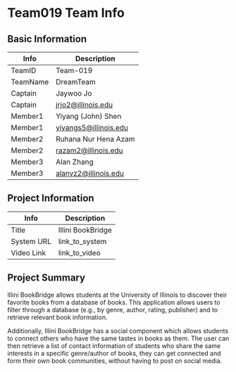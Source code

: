 # Team019 Team Info

## Basic Information

|   Info      |        Description     |
| ----------- | ---------------------- |
| TeamID      |        Team-019        |
| TeamName    |        DreamTeam       |
| Captain     |       Jaywoo Jo        |
| Captain     |  jrjo2@illinois.edu    |
| Member1     | Yiyang (John) Shen     |
| Member1     | yiyangs5@illinois.edu  |
| Member2     | Ruhana Nur Hena Azam   |
| Member2     |  razam2@illinois.edu   |
| Member3     | Alan Zhang             |
| Member3     | alanyz2@illinois.edu   |

## Project Information

|   Info      |        Description     |
| ----------- | ---------------------- |
|  Title      |   Illini BookBridge   |
| System URL  |      link_to_system    |
| Video Link  |      link_to_video     |

## Project Summary
Illini BookBridge allows students at the University of Illinois to discover their favorite books from a database of books. This application allows users to filter through a database (e.g., by genre, author, rating, publisher) and to retrieve relevant book information.

Additionally, Illini BookBridge has a social component which allows students to connect others who have the same tastes in books as them. The user can then retrieve a list of contact information of students who share the same interests in a specific genre/author of books, they can get connected and form their own book communities, without having to post on social media.

